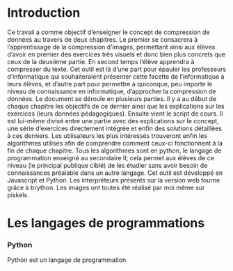 # Introduction 
Ce travail a comme objectif d’enseigner le concept de compression de données au travers de deux chapitres. Le premier se consacrera à l’apprentissage de la compression d’images, permettant ainsi aux élèves d’avoir en premier des exercices très visuels et donc bien plus concrets que ceux de la deuxième partie. En second temps l’élève apprendra à compresser du texte. Cet outil est là d’une part pour épauler les professeurs d’informatique qui souhaiteraient présenter cette facette de l’informatique à leurs élèves, et d’autre part pour permettre à quiconque, peu importe le niveau de connaissance en informatique, d’approcher la compression de données. Le document se déroule en plusieurs parties. Il y a au début de chaque chapitre les objectifs de ce dernier ainsi que les explications sur les exercices (leurs données pédagogiques). Ensuite vient le script de cours. Il est lui-même divisé entre une partie avec des explications sur le concept, une série d’exercices directement intégrée et enfin des solutions détaillées à ces derniers. Les utilisateurs les plus intéressés trouveront enfin les algorithmes utilisés afin de comprendre comment ceux-ci fonctionnent à la fin de chaque chapitre. Tous les algorithmes sont en python, le langage de programmation enseigné au secondaire II; cela permet aux élèves de ce niveau (le principal publique ciblé) de les étudier sans avoir besoin de connaissances préalable dans un autre langage. Cet outil est développé en Javascript et Python. Les interpréteurs présents sur la version web tourne grâce à brython. Les images ont toutes été réalisé par moi même sur piskels.

# Les langages de programmations
### Python
Python est un langage de programmation 